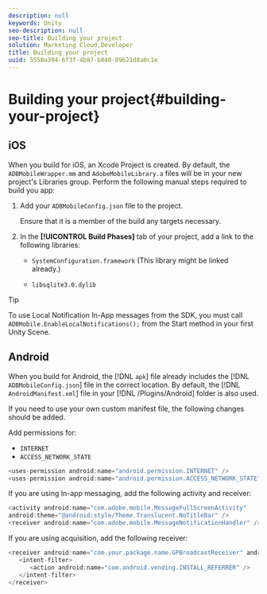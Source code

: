 ```yaml
---
description: null
keywords: Unity
seo-description: null
seo-title: Building your project
solution: Marketing Cloud,Developer
title: Building your project
uuid: 5550a394-6f3f-4b87-b840-89621d8a0c1e
---
```


# Building your project{#building-your-project}

## iOS

When you build for iOS, an Xcode Project is created. By default, the `ADBMobileWrapper.mm` and  `AdobeMobileLibrary.a` files will be in your new project's Libraries group. Perform the following manual steps required to build you app:

1. Add your `ADBMobileConfig.json` file to the project.

   Ensure that it is a member of the build any targets necessary. 

1. In the **[!UICONTROL Build Phases]** tab of your project, add a link to the following libraries:

   * `SystemConfiguration.framework`
      (This library might be linked already.)

   * `libsqlite3.0.dylib`

>[!TIP]
>
>To use Local Notification In-App messages from the SDK, you must call `ADBMobile.EnableLocalNotifications();` from the Start method in your first Unity Scene.

## Android

When you build for Android, the [!DNL `apk`] file already includes the [!DNL `ADBMobileConfig.json`] file in the correct location. By default, the [!DNL `AndroidManifest.xml`] file in your [!DNL /Plugins/Android] folder is also used.

If you need to use your own custom manifest file, the following changes should be added.

Add permissions for:

* `INTERNET` 
* `ACCESS_NETWORK_STATE`

```java
<uses-permission android:name="android.permission.INTERNET" /> 
<uses-permission android:name="android.permission.ACCESS_NETWORK_STATE" />
```

If you are using In-app messaging, add the following activity and receiver:

```java
<activity android:name="com.adobe.mobile.MessageFullScreenActivity"  
android:theme="@android:style/Theme.Translucent.NoTitleBar" /> 
<receiver android:name="com.adobe.mobile.MessageNotificationHandler" /> 
```

If you are using acquisition, add the following receiver:

```java
<receiver android:name="com.your.package.name.GPBroadcastReceiver" android:exported="true"> 
   <intent-filter> 
      <action android:name="com.android.vending.INSTALL_REFERRER" /> 
   </intent-filter> 
</receiver>
```